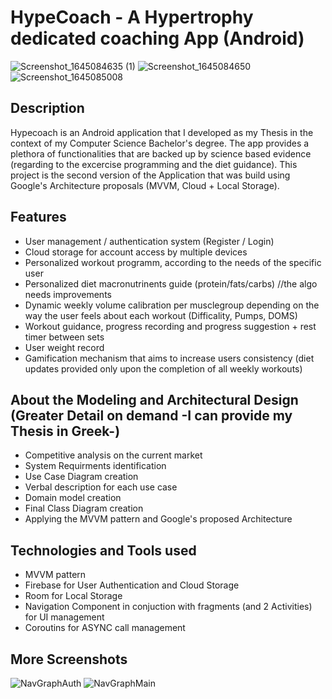 # HypeCoach - A Hypertrophy dedicated coaching App (Android)

![Screenshot_1645084635 (1)](https://user-images.githubusercontent.com/97959624/192753320-ba89b0c8-aa5d-4d20-bb92-bac90cf312f3.jpg)
![Screenshot_1645084650](https://user-images.githubusercontent.com/97959624/192753318-12775ad3-e140-49a2-98c0-40c611ee3e5d.jpg)
![Screenshot_1645085008](https://user-images.githubusercontent.com/97959624/192753313-c7808600-941c-4332-925a-508352722daf.jpg)

## Description 

Hypecoach is an Android application that I developed as my Thesis in the context of my Computer Science Bachelor's degree. 
The app provides a plethora of functionalities that are backed up by science based evidence (regarding to the excercise programming and the diet guidance). This project is the second version of the Application that was build using Google's Architecture proposals (MVVM, Cloud + Local Storage).



## Features

- User management / authentication system (Register / Login)
- Cloud storage for account access by multiple devices
- Personalized workout programm, according to the needs of the specific user
- Personalized diet macronutrinents guide (protein/fats/carbs) //the algo needs improvements
- Dynamic weekly volume calibration per musclegroup depending on the way the user feels about each workout (Difficality, Pumps, DOMS)
- Workout guidance, progress recording and progress suggestion + rest timer between sets
- User weight record
- Gamification mechanism that aims to increase users consistency (diet updates provided only upon the completion of all weekly workouts)



## About the Modeling and Architectural Design (Greater Detail on demand -I can provide my Thesis in Greek-)
- Competitive analysis on the current market
- System Requirments identification 
- Use Case Diagram creation
- Verbal description for each use case 
- Domain model creation
- Final Class Diagram creation
- Applying the MVVM pattern and Google's proposed Architecture



## Technologies and Tools used
- MVVM pattern 
- Firebase for User Authentication and Cloud Storage
- Room for Local Storage
- Navigation Component in conjuction with fragments (and 2 Activities) for UI management
- Coroutins for ASYNC call management

## More Screenshots

![NavGraphAuth](https://user-images.githubusercontent.com/97959624/192751962-9a97605d-fcd7-4c47-b359-9c37de4612af.png)
![NavGraphMain](https://user-images.githubusercontent.com/97959624/192751964-97c45b46-0e05-4edb-a623-85b22493e608.png)


